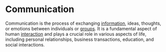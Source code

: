 # Communication

Communication is the process of exchanging [information](/docs/glossary/information), ideas, thoughts, or emotions between individuals or [groups](/docs/glossary/group). It is a fundamental aspect of human [interaction](/docs/glossary/interaction) and plays a crucial role in various aspects of life, including personal relationships, business transactions, education, and social interactions.